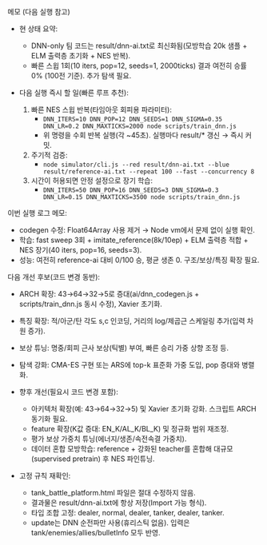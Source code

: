 메모 (다음 실행 참고)

- 현 상태 요약:
  - DNN-only 팀 코드는 result/dnn-ai.txt로 최신화됨(모방학습 20k 샘플 + ELM 출력층 초기화 + NES 반복).
  - 빠른 스윕 1회(10 iters, pop=12, seeds=1, 2000ticks) 결과 여전히 승률 0% (100전 기준). 추가 탐색 필요.

- 다음 실행 즉시 할 일(빠른 루프 추천):
  1) 빠른 NES 스윕 반복(타임아웃 회피용 파라미터):
     - `DNN_ITERS=10 DNN_POP=12 DNN_SEEDS=1 DNN_SIGMA=0.35 DNN_LR=0.2 DNN_MAXTICKS=2000 node scripts/train_dnn.js`
     - 위 명령을 수회 반복 실행(각 ~45초). 실행마다 result/* 갱신 → 즉시 커밋.
  2) 주기적 검증:
     - `node simulator/cli.js --red result/dnn-ai.txt --blue result/reference-ai.txt --repeat 100 --fast --concurrency 8`
  3) 시간이 허용되면 안정 설정으로 장기 학습:
     - `DNN_ITERS=50 DNN_POP=16 DNN_SEEDS=3 DNN_SIGMA=0.3 DNN_LR=0.15 DNN_MAXTICKS=3500 node scripts/train_dnn.js`

이번 실행 로그 메모:
- codegen 수정: Float64Array 사용 제거 → Node vm에서 문제 없이 실행 확인.
- 학습: fast sweep 3회 + imitate_reference(8k/10ep) + ELM 출력층 적합 + NES 장기(40 iters, pop=16, seeds=3).
- 성능: 여전히 reference-ai 대비 0/100 승, 평균 생존 0. 구조/보상/특징 확장 필요.

다음 개선 후보(코드 변경 동반):
- ARCH 확장: 43→64→32→5로 증대(ai/dnn_codegen.js + scripts/train_dnn.js 동시 수정), Xavier 초기화.
- 특징 확장: 적/아군/탄 각도 s,c 인코딩, 거리의 log/제곱근 스케일링 추가(입력 차원 증가).
- 보상 튜닝: 명중/회피 근사 보상(틱별) 부여, 빠른 승리 가중 상향 조정 등.
- 탐색 강화: CMA-ES 구현 또는 ARS에 top-k 표준화 가중 도입, pop 증대와 병렬화.

- 향후 개선(필요시 코드 변경 포함):
  - 아키텍처 확장(예: 43→64→32→5) 및 Xavier 초기화 강화. 스크립트 ARCH 동기화 필요.
  - feature 확장(K값 증대: EN_K/AL_K/BL_K) 및 정규화 범위 재조정.
  - 평가 보상 가중치 튜닝(에너지/생존/속전속결 가중치).
  - 데이터 혼합 모방학습: reference + 강화된 teacher를 혼합해 대규모(supervised pretrain) 후 NES 파인튜닝.

- 고정 규칙 재확인:
  - tank_battle_platform.html 파일은 절대 수정하지 않음.
  - 결과물은 result/dnn-ai.txt에 항상 저장(Import 가능 형식).
  - 타입 조합 고정: dealer, normal, dealer, tanker, dealer, tanker.
  - update는 DNN 순전파만 사용(휴리스틱 없음). 입력은 tank/enemies/allies/bulletInfo 모두 반영.
